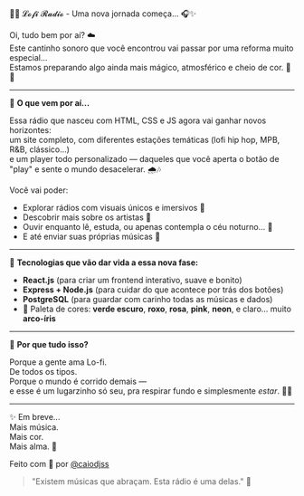 🌸🌿 𝓛𝓸𝓯𝓲 𝓡𝓪𝓭𝓲𝓸 - Uma nova jornada começa... 🎧✨

Oi, tudo bem por aí? ☁️  
Este cantinho sonoro que você encontrou vai passar por uma reforma muito especial...  
Estamos preparando algo ainda mais mágico, atmosférico e cheio de cor. 🌈💜

---

🌙 **O que vem por aí...**

Essa rádio que nasceu com HTML, CSS e JS agora vai ganhar novos horizontes:  
um site completo, com diferentes estações temáticas (lofi hip hop, MPB, R&B, clássico...)  
e um player todo personalizado — daqueles que você aperta o botão de "play" e sente o mundo desacelerar. 🌧️🎶

Você vai poder:
- Explorar rádios com visuais únicos e imersivos 🎨
- Descobrir mais sobre os artistas 🌸
- Ouvir enquanto lê, estuda, ou apenas contempla o céu noturno... 🌌
- E até enviar suas próprias músicas 🌱

---

🔧 **Tecnologias que vão dar vida a essa nova fase:**

- **React.js** (para criar um frontend interativo, suave e bonito)
- **Express + Node.js** (para cuidar do que acontece por trás dos botões)
- **PostgreSQL** (para guardar com carinho todas as músicas e dados)
- 🎨 Paleta de cores: **verde escuro**, **roxo**, **rosa**, **pink**, **neon**, e claro... muito **arco-íris**

---

🍵 **Por que tudo isso?**

Porque a gente ama Lo-fi.  
De todos os tipos.  
Porque o mundo é corrido demais —  
e esse é um lugarzinho só seu, pra respirar fundo e simplesmente *estar*. 🌾🌙

---

✨ Em breve...  
Mais música.  
Mais cor.  
Mais alma. 💫

Feito com 💖 por [@caiodjss](https://github.com/caiodjss)

> "Existem músicas que abraçam. Esta rádio é uma delas." 🎐
